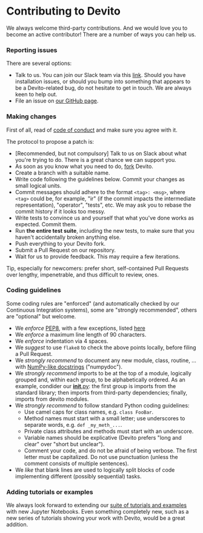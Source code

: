 # Contributing to Devito

We always welcome third-party contributions. And we would love you to become an active contributor! There are a number of ways you can help us.

### Reporting issues

There are several options:
* Talk to us. You can join our Slack team via this [link](https://opesci-slackin.now.sh/). Should you have installation issues, or should you bump into something that appears to be a Devito-related bug, do not hesitate to get in touch. We are always keen to help out.
* File an issue on [our GitHub page](https://github.com/opesci/devito/issues).

### Making changes

First of all, read of [code of conduct](https://github.com/opesci/devito/blob/master/CODE_OF_CONDUCT.md) and make sure you agree with it.

The protocol to propose a patch is:
* [Recommended, but not compulsory] Talk to us on Slack about what you're trying to do. There is a great chance we can support you.
* As soon as you know what you need to do, [fork](https://help.github.com/articles/fork-a-repo/) Devito. 
* Create a branch with a suitable name.
* Write code following the guidelines below. Commit your changes as small logical units.
* Commit messages should adhere to the format `<tag>: <msg>`, where `<tag>` could be, for example, "ir" (if the commit impacts the intermediate representation), "operator", "tests", etc. We may ask you to rebase the commit history if it looks too messy. 
* Write tests to convince us and yourself that what you've done works as expected. Commit them.
* Run **the entire test suite**, including the new tests, to make sure that you haven't accidentally broken anything else.
* Push everything to your Devito fork.
* Submit a Pull Request on our repository.
* Wait for us to provide feedback. This may require a few iterations.

Tip, especially for newcomers: prefer short, self-contained Pull Requests over lengthy, impenetrable, and thus difficult to review, ones.

### Coding guidelines

Some coding rules are "enforced" (and automatically checked by our Continuous Integration systems), some are "strongly recommended", others are "optional" but welcome.

* We _enforce_ [PEP8](https://www.python.org/dev/peps/pep-0008/), with a few exceptions, listed [here](https://github.com/opesci/devito/blob/master/setup.cfg#L3)
* We _enforce_ a maximum line length of 90 characters.
* We _enforce_ indentation via 4 spaces.
* We _suggest_ to use ``flake8`` to check the above points locally, before filing a Pull Request.
* We _strongly recommend_ to document any new module, class, routine, ... with [NumPy-like docstrings](https://sphinxcontrib-napoleon.readthedocs.io/en/latest/example_numpy.html#example-numpy) ("numpydoc").
* We _strongly recommend_ imports to be at the top of a module, logically grouped and, within each group, to be alphabetically ordered. As an example, condider our [__init__.py](https://github.com/opesci/devito/blob/master/devito/__init__.py): the first group is imports from the standard library; then imports from third-party dependencies; finally, imports from devito modules.
* We _strongly recommend_ to follow standard Python coding guidelines:
  - Use camel caps for class names, e.g. ``class FooBar``.
  - Method names must start with a small letter; use underscores to separate words, e.g. ``def _my_meth_...``.
  - Private class attributes and methods must start with an underscore.
  - Variable names should be explicative (Devito prefers "long and clear" over "short but unclear").
  - Comment your code, and do not be afraid of being verbose. The first letter must be capitalized. Do not use punctuation (unless the comment consists of multiple sentences).
* We _like_ that blank lines are used to logically split blocks of code implementing different (possibly sequential) tasks.

### Adding tutorials or examples

We always look forward to extending our [suite of tutorials and examples](https://www.opesci.org/devito/tutorials.html) with new Jupyter Notebooks. Even something completely new, such as a new series of tutorials showing your work with Devito, would be a great addition.
